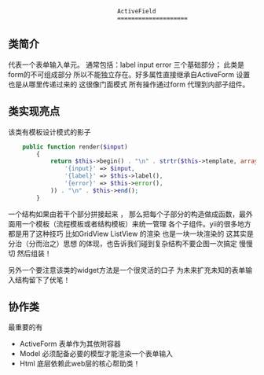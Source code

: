                                    ActiveField
                                   ====================

类简介
----------------------------
代表一个表单输入单元。  通常包括：label input error 三个基础部分；
此类是form的不可组成部分 所以不能独立存在。好多属性直接继承自ActiveForm 设置也是从哪里传递过来的
这很像门面模式 所有操作通过form 代理到内部子组件。


类实现亮点
---------------------------
该类有模板设计模式的影子
```php
    public function render($input)
    	{
    		return $this->begin() . "\n" . strtr($this->template, array(
    			'{input}' => $input,
    			'{label}' => $this->label(),
    			'{error}' => $this->error(),
    		)) . "\n" . $this->end();
    	}
```
一个结构如果由若干个部分拼接起来 ， 那么把每个子部分的构造做成函数，最外面用一个模板（流程模板或者结构模板）来统一管理
各个子组件。yii的很多地方都是用了这种技巧 比如GridView ListView 的渲染 也是一块一块渲染的 这其实是分治（分而治之）思想
的体现，也告诉我们碰到复杂结构不要企图一次搞定 慢慢切 然后组装！

另外一个要注意该类的widget方法是一个很灵活的口子 为未来扩充未知的表单输入结构留下了伏笔！


协作类
----------------------------
最重要的有
+ ActiveForm 表单作为其依附容器
+ Model 必须配备必要的模型才能渲染一个表单输入
+ Html 底层依赖此web层的核心帮助类！

